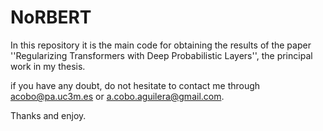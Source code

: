 # NoRBERT
In this repository it is the main code for obtaining the results of the paper ''Regularizing Transformers with Deep Probabilistic Layers'', the principal work in my thesis.

if you have any doubt, do not hesitate to contact me through acobo@pa.uc3m.es or a.cobo.aguilera@gmail.com.

Thanks and enjoy.
